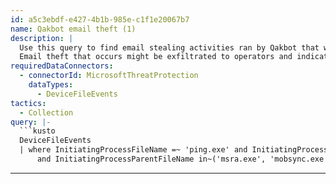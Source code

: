 ```yaml
---
id: a5c3ebdf-e427-4b1b-985e-c1f1e20067b7
name: Qakbot email theft (1)
description: |
  Use this query to find email stealing activities ran by Qakbot that will use "ping.exe -t 127.0.0.1" to obfuscate subsequent actions.
  Email theft that occurs might be exfiltrated to operators and indicates that the malware completed a large portion of its automated activity without interruption.
requiredDataConnectors:
  - connectorId: MicrosoftThreatProtection
    dataTypes:
      - DeviceFileEvents
tactics:
  - Collection
query: |-
  ```kusto
  DeviceFileEvents
  | where InitiatingProcessFileName =~ 'ping.exe' and InitiatingProcessCommandLine == 'ping.exe -t 127.0.0.1'
      and InitiatingProcessParentFileName in~('msra.exe', 'mobsync.exe') and FolderPath endswith ".eml"
  ```
---
```


